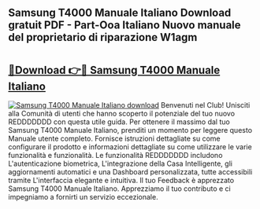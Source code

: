 ## Samsung T4000 Manuale Italiano Download gratuit PDF - Part-Ooa Italiano Nuovo manuale del proprietario di riparazione W1agm

# <h2><a href="http://dfbbax.blite.top/?on=Samsung+T4000+Manuale+Italiano">🔗Download 👉🔴 Samsung T4000 Manuale Italiano</a></h2>

[![Samsung T4000 Manuale Italiano download](https://i.imgur.com/lujVjoI.png)](http://dfbbax.blite.top/?on=Samsung+T4000+Manuale+Italiano)
Benvenuti nel Club! Unisciti alla Comunità di utenti che hanno scoperto il potenziale del tuo nuovo REDDDDDDD con questa utile guida. Per ottenere il massimo dal tuo Samsung T4000 Manuale Italiano, prenditi un momento per leggere questo Manuale utente completo. Fornisce istruzioni dettagliate su come configurare il prodotto e informazioni dettagliate su come utilizzare le varie funzionalità e funzionalità. Le funzionalità REDDDDDDD includono L'autenticazione biometrica, L'integrazione della Casa Intelligente, gli aggiornamenti automatici e una Dashboard personalizzata, tutte accessibili tramite L'interfaccia elegante e intuitiva. Il tuo Feedback è apprezzato Samsung T4000 Manuale Italiano. Apprezziamo il tuo contributo e ci impegniamo a fornirti un servizio eccezionale.

